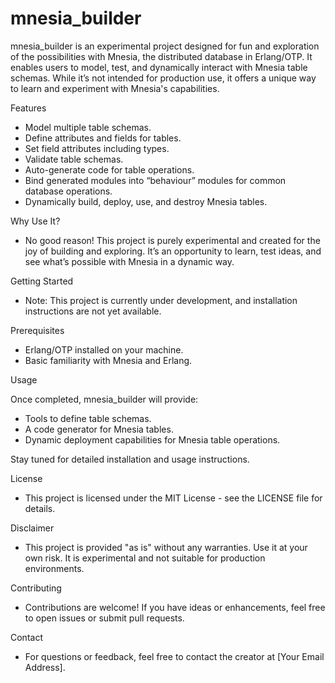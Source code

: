 # mnesia_builder

mnesia_builder is an experimental project designed for fun and exploration of the possibilities with Mnesia, the distributed database in Erlang/OTP. It enables users to model, test, and dynamically interact with Mnesia table schemas. While it’s not intended for production use, it offers a unique way to learn and experiment with Mnesia's capabilities.

Features

- Model multiple table schemas.
- Define attributes and fields for tables.
- Set field attributes including types.
- Validate table schemas.
- Auto-generate code for table operations.
- Bind generated modules into “behaviour” modules for common database operations.
- Dynamically build, deploy, use, and destroy Mnesia tables.

Why Use It?

- No good reason! This project is purely experimental and created for the joy of building and exploring. It’s an opportunity to learn, test ideas, and see what’s possible with Mnesia in a dynamic way.

Getting Started

- Note: This project is currently under development, and installation instructions are not yet available.

Prerequisites

- Erlang/OTP installed on your machine.
- Basic familiarity with Mnesia and Erlang.

Usage

Once completed, mnesia_builder will provide:

- Tools to define table schemas.
- A code generator for Mnesia tables.
- Dynamic deployment capabilities for Mnesia table operations.

Stay tuned for detailed installation and usage instructions.

License

- This project is licensed under the MIT License - see the LICENSE file for details.

Disclaimer

- This project is provided "as is" without any warranties. Use it at your own risk. It is experimental and not suitable for production environments.

Contributing

- Contributions are welcome! If you have ideas or enhancements, feel free to open issues or submit pull requests.

Contact

- For questions or feedback, feel free to contact the creator at [Your Email Address].


